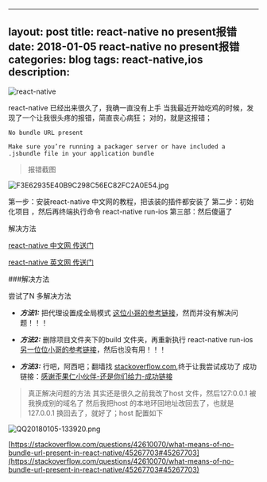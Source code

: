 
---
layout: post
title: react-native no present报错
date: 2018-01-05 react-native no present报错
categories: blog
tags: react-native,ios
description: 
---

![react-native](http://upload-images.jianshu.io/upload_images/1716313-806a3ba1d40d9d85.jpg?imageMogr2/auto-orient/strip%7CimageView2/2/w/1240)

react-native 已经出来很久了，我确一直没有上手
当我最近开始吃鸡的时候，发现了一个让我很头疼的报错，简直丧心病狂；
对的，就是这报错；

```
No bundle URL present

Make sure you’re running a packager server or have included a .jsbundle file in your application bundle
```

>报错截图


![F3E62935E40B9C298C56EC82FC2A0E54.jpg](http://upload-images.jianshu.io/upload_images/1716313-c514ff3b6aa86b3b.jpg?imageMogr2/auto-orient/strip%7CimageView2/2/w/1240)



第一步：安装react-native 中文网的教程，把该装的插件都安装了
第二步：初始化项目 ，然后再终端执行命令 react-native run-ios
第三部：然后傻逼了




解决方法

[react-native 中文网 传送门](https://reactnative.cn/docs/0.51/native-modules-android.html#content)

[react-native 英文网 传送门](https://facebook.github.io/react-native/docs/tutorial.html)



###解决方法

尝试了N 多解决方法

* ***方法1:*** 把代理设置成全局模式 [这位小哥的参考链接](http://blog.csdn.net/suyie007/article/details/70768410)，然而并没有解决问题！！！

* ***方法2:*** 删除项目文件夹下的build 文件夹，再重新执行 react-native run-ios [另一位位小哥的参考链接](http://blog.csdn.net/yanzisu_congcong/article/details/78531601)，然后也没有用！！！

* ***方法3:*** 行吧，阿西吧；翻墙找 [stackoverflow.com](https://stackoverflow.com),终于让我尝试成功了
成功链接：[感谢歪果仁小伙伴-还是你们给力-成功链接](https://stackoverflow.com/questions/42610070/what-means-of-no-bundle-url-present-in-react-native/45267703#45267703)




>真正解决问题的方法
>其实还是很久之前我改了host 文件，然后127:0.0.1 被我换成别的域名了
>然后我把host 的本地环回地址改回去了，也就是127.0.0.1 换回去了，就好了；host 
>配置如下


![QQ20180105-133920.png](http://upload-images.jianshu.io/upload_images/1716313-09681b8ab4122e62.png?imageMogr2/auto-orient/strip%7CimageView2/2/w/1240)



[https://stackoverflow.com/questions/42610070/what-means-of-no-bundle-url-present-in-react-native/45267703#45267703](https://stackoverflow.com/questions/42610070/what-means-of-no-bundle-url-present-in-react-native/45267703#45267703)

